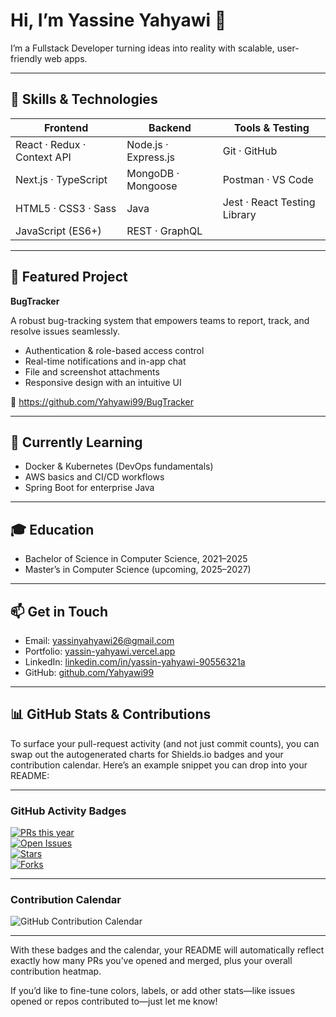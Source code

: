 # Hi, I’m Yassine Yahyawi 👋

I’m a Fullstack Developer turning ideas into reality with scalable, user-friendly web apps.

---

## 🧰 Skills & Technologies

| Frontend                    | Backend                  | Tools & Testing            |
|-----------------------------|--------------------------|----------------------------|
| React · Redux · Context API | Node.js · Express.js     | Git · GitHub               |
| Next.js · TypeScript        | MongoDB · Mongoose       | Postman · VS Code          |
| HTML5 · CSS3 · Sass         | Java                     | Jest · React Testing Library |
| JavaScript (ES6+)           | REST · GraphQL           |                            |

---

## 📂 Featured Project

**BugTracker**

A robust bug-tracking system that empowers teams to report, track, and resolve issues seamlessly.

- Authentication & role-based access control  
- Real-time notifications and in-app chat  
- File and screenshot attachments  
- Responsive design with an intuitive UI  

🔗 https://github.com/Yahyawi99/BugTracker

---

## 🌱 Currently Learning

- Docker & Kubernetes (DevOps fundamentals)  
- AWS basics and CI/CD workflows  
- Spring Boot for enterprise Java  

---

## 🎓 Education

- Bachelor of Science in Computer Science, 2021–2025  
- Master’s in Computer Science (upcoming, 2025–2027)  

---

## 📫 Get in Touch

- Email: [yassinyahyawi26@gmail.com](mailto:yassinyahyawi26@gmail.com)  
- Portfolio: [yassin-yahyawi.vercel.app](https://yassin-yahyawi.vercel.app/)  
- LinkedIn: [linkedin.com/in/yassin-yahyawi-90556321a](https://www.linkedin.com/in/yassin-yahyawi-90556321a/)  
- GitHub: [github.com/Yahyawi99](https://github.com/Yahyawi99)  

---

## 📊 GitHub Stats & Contributions

To surface your pull-request activity (and not just commit counts), you can swap out the autogenerated charts for Shields.io badges and your contribution calendar. Here’s an example snippet you can drop into your README:

---

### GitHub Activity Badges

[![PRs this year](https://img.shields.io/github/issues-pr-closed-raw/Yahyawi99?color=blue&style=flat-square&label=PRs%20closed)](https://github.com/Yahyawi99?tab=pulls)  
[![Open Issues](https://img.shields.io/github/issues/Yahyawi99?color=yellow&style=flat-square)](https://github.com/Yahyawi99/issues)  
[![Stars](https://img.shields.io/github/stars/Yahyawi99?color=gold&style=flat-square)](https://github.com/Yahyawi99/stargazers)  
[![Forks](https://img.shields.io/github/forks/Yahyawi99?color=lightgrey&style=flat-square)](https://github.com/Yahyawi99/network)

---

### Contribution Calendar

![GitHub Contribution Calendar](https://ghchart.rshah.org/Yahyawi99)

---

With these badges and the calendar, your README will automatically reflect exactly how many PRs you’ve opened and merged, plus your overall contribution heatmap.  

If you’d like to fine-tune colors, labels, or add other stats—like issues opened or repos contributed to—just let me know!
